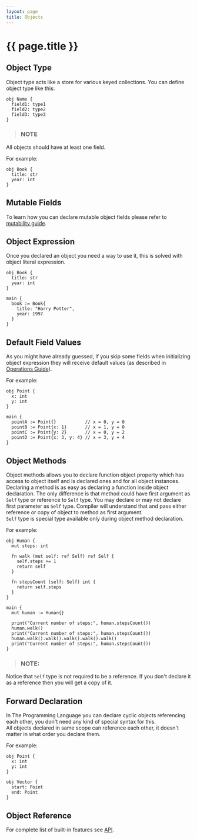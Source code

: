 ```yaml
---
layout: page
title: Objects
---
```


# {{ page.title }}

## Object Type
Object type acts like a store for various keyed collections. You can define
object type like this:

```the
obj Name {
  field1: type1
  field2: type2
  field3: type3
}
```

> ### NOTE
  All objects should have at least one field.

For example:

```the
obj Book {
  title: str
  year: int
}
```

## Mutable Fields
To learn how you can declare mutable object fields please refer to
[mutability guide](/guides/mutability.html#object-fields).

## Object Expression
Once you declared an object you need a way to use it, this is solved with
object literal expression.

```the
obj Book {
  title: str
  year: int
}

main {
  book := Book{
    title: "Harry Potter",
    year: 1997
  }
}
```

## Default Field Values
As you might have already guessed, if you skip some fields when initializing
object expression they will receive default values (as described in
[Operations Guide](/guides/operations.html#variable-declaration)).

For example:

```the
obj Point {
  x: int
  y: int
}

main {
  pointA := Point{}           // x = 0, y = 0
  pointB := Point{x: 1}       // x = 1, y = 0
  pointC := Point{y: 2}       // x = 0, y = 2
  pointD := Point{x: 3, y: 4} // x = 3, y = 4
}
```

## Object Methods
Object methods allows you to declare function object property which has access
to object itself and is declared ones and for all object instances. \
Declaring a method is as easy as declaring a function inside object
declaration. The only difference is that method could have first argument as
`Self` type or reference to `Self` type. You may declare or may not declare
first parameter as `Self` type. Compiler will understand that and pass either
reference or copy of object to method as first argument. \
`Self` type is special type available only during object method declaration.

For example:

```the
obj Human {
  mut steps: int

  fn walk (mut self: ref Self) ref Self {
    self.steps += 1
    return self
  }

  fn stepsCount (self: Self) int {
    return self.steps
  }
}

main {
  mut human := Human{}

  print("Current number of steps:", human.stepsCount())
  human.walk()
  print("Current number of steps:", human.stepsCount())
  human.walk().walk().walk().walk().walk()
  print("Current number of steps:", human.stepsCount())
}
```

> ### NOTE:
  Notice that `Self` type is not required to be a reference. If you don't
  declare it as a reference then you will get a copy of it.

## Forward Declaration
In The Programming Language you can declare cyclic objects referencing each
other, you don't need any kind of special syntax for this. \
All objects declared in same scope can reference each other, it doesn't
matter in what order you declare them.

For example:

```the
obj Point {
  x: int
  y: int
}

obj Vector {
  start: Point
  end: Point
}
```

## Object Reference
For complete list of built-in features see [API](/api/primitives/object.html).
